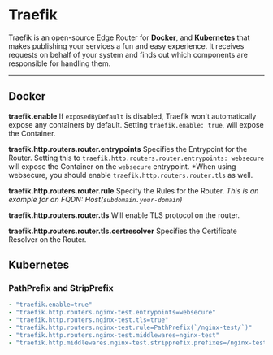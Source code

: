 # Traefik
Traefik is an open-source Edge Router for **[Docker](../docker/docker.md)**, and **[Kubernetes](../kubernetes/kubernetes.md)** that makes publishing your services a fun and easy experience. It receives requests on behalf of your system and finds out which components are responsible for handling them.

---
## Docker

**traefik.enable**
If `exposedByDefault` is disabled, Traefik won't automatically expose any containers by default. Setting `traefik.enable: true`, will expose the Container.

**traefik.http.routers.router.entrypoints** 
Specifies the Entrypoint for the Router. Setting this to `traefik.http.routers.router.entrypoints: websecure` will expose the Container on the `websecure` entrypoint.
*When using websecure, you should enable `traefik.http.routers.router.tls` as well.

**traefik.http.routers.router.rule**
Specify the Rules for the Router.
*This is an example for an FQDN: Host(`subdomain.your-domain`)*

**traefik.http.routers.router.tls**	
Will enable TLS protocol on the router.

**traefik.http.routers.router.tls.certresolver**
Specifies the Certificate Resolver on the Router.

## Kubernetes


### PathPrefix and StripPrefix


```yml
- "traefik.enable=true"
- "traefik.http.routers.nginx-test.entrypoints=websecure"
- "traefik.http.routers.nginx-test.tls=true"
- "traefik.http.routers.nginx-test.rule=PathPrefix(`/nginx-test/`)"
- "traefik.http.routers.nginx-test.middlewares=nginx-test"
- "traefik.http.middlewares.nginx-test.stripprefix.prefixes=/nginx-test"
```
